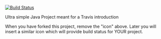 [![Build Status](https://travis-ci.com/PetersenAndreas/travisGettingStarted.svg?branch=master)](https://travis-ci.com/PetersenAndreas/travisGettingStarted)

Ultra simple Java Project meant for a Travis introduction

When you have forked this project, remove the "icon" above. Later you will insert a similar icon which will provide build status for YOUR project.
